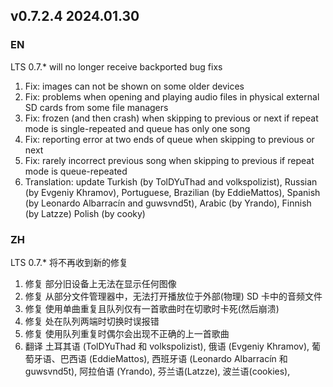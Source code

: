 ## **v0.7.2.4 2024.01.30**

### EN

LTS 0.7.* will no longer receive backported bug fixs

1. Fix: images can not be shown on some older devices
2. Fix: problems when opening and playing audio files in physical external SD cards from some file managers
3. Fix: frozen (and then crash) when skipping to previous or next if repeat mode is single-repeated and queue has only one song
4. Fix: reporting error at two ends of queue when skipping to previous or next
5. Fix: rarely incorrect previous song when skipping to previous if repeat mode is queue-repeated
6. Translation: update Turkish (by TolDYuThad and volkspolizist), Russian (by Evgeniy Khramov), Portuguese, Brazilian (by EddieMattos), Spanish (by Leonardo Albarracín and guwsvnd5t), Arabic (by Yrando), Finnish (by Latzze) Polish (by cooky)




### ZH

LTS 0.7.* 将不再收到新的修复

1. 修复 部分旧设备上无法在显示任何图像
2. 修复 从部分文件管理器中，无法打开播放位于外部(物理) SD 卡中的音频文件
3. 修复 使用单曲重复且队列仅有一首歌曲时在切歌时卡死(然后崩溃)
4. 修复 处在队列两端时切换时误报错
5. 修复 使用队列重复时偶尔会出现不正确的上一首歌曲
6. 翻译 土耳其语 (TolDYuThad 和 volkspolizist), 俄语 (Evgeniy Khramov), 葡萄牙语、巴西语 (EddieMattos), 西班牙语 (Leonardo Albarracín 和 guwsvnd5t), 阿拉伯语 (Yrando), 芬兰语(Latzze), 波兰语(cookies), 
